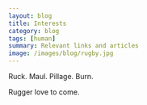 ```yaml
---
layout: blog
title: Interests
category: blog
tags: [human]  
summary: Relevant links and articles
image: /images/blog/rugby.jpg
---
```

Ruck. Maul. Pillage. Burn.

Rugger love to come.
